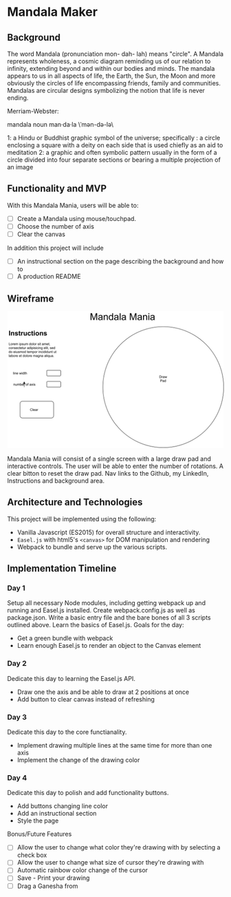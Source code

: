 # Mandala Maker

## Background
The word Mandala (pronunciation mon- dah- lah) means "circle".  A Mandala represents wholeness, a cosmic diagram reminding us of our relation to infinity, extending beyond and within our bodies and minds. The mandala appears to us in all aspects of life, the Earth, the Sun, the Moon and more obviously the circles of life encompassing friends, family and communities. Mandalas are circular designs symbolizing the notion that life is never ending.

Merriam-Webster:

  mandala
  noun  man·da·la \ˈmən-də-lə\

  1: a Hindu or Buddhist graphic symbol of the universe; specifically :  a circle enclosing a square with a deity on each side that is used chiefly as an aid to meditation
  2: a graphic and often symbolic pattern usually in the form of a circle divided into four separate sections or bearing a multiple projection of an image

## Functionality and MVP

With this Mandala Mania, users will be able to:

- [ ] Create a Mandala using mouse/touchpad.
- [ ] Choose the number of axis
- [ ] Clear the canvas

In addition this project will include
- [ ] An instructional section on the page describing the background and how to
- [ ] A production README

## Wireframe

![wireframe](mandala_mania.png)

Mandala Mania will consist of a single screen with a large draw pad and interactive controls. The user will be able to enter the number of rotations. A clear bitton to reset the draw pad. Nav links to the Github, my LinkedIn, Instructions and background area.

## Architecture and Technologies

This project will be implemented using the following:
- Vanilla Javascript (ES2015) for overall structure and interactivity.
- ```Easel.js``` with html5's ```<canvas>``` for DOM manipulation and rendering
- Webpack to bundle and serve up the various scripts.

## Implementation Timeline

### Day 1
  Setup all necessary Node modules, including getting webpack up and running and Easel.js installed. Create webpack.config.js as well as package.json. Write a basic entry file and the bare bones of all 3 scripts outlined above. Learn the basics of Easel.js. Goals for the day:

 - Get a green bundle with webpack
 - Learn enough Easel.js to render an object to the Canvas element

### Day 2
  Dedicate this day to learning the Easel.js API.

 - Draw one the axis and be able to draw at 2 positions at once
 - Add button to clear canvas instead of refreshing

### Day 3
  Dedicate this day to the core functianality.

 - Implement drawing multiple lines at the same time for more than one axis
 - Implement the change of the drawing color

### Day 4
  Dedicate this day to polish and add functionality buttons.

  - Add buttons changing line color
  - Add an instructional section
  - Style the page

Bonus/Future Features
- [ ] Allow the user to change what color they're drawing with by selecting a check box
- [ ] Allow the user to change what size of cursor they're drawing with
- [ ] Automatic rainbow color change of the cursor
- [ ] Save - Print your drawing
- [ ] Drag a Ganesha from
